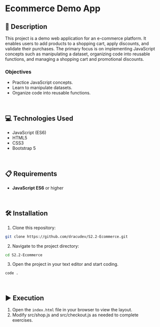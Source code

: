 # Ecommerce Demo App

## 📄 Description

This project is a demo web application for an e-commerce platform. It enables users to add products to a shopping cart, apply discounts, and validate their purchases. The primary focus is on implementing JavaScript concepts such as manipulating a dataset, organizing code into reusable functions, and managing a shopping cart and promotional discounts.

### Objectives

- Practice JavaScript concepts.
- Learn to manipulate datasets.
- Organize code into reusable functions.

<br>

## 💻 Technologies Used

- JavaScript (ES6)
- HTML5
- CSS3
- Bootstrap 5

<br>

## 📋 Requirements

- **JavaScript ES6** or higher

<br>

## 🛠️ Installation

1. Clone this repository: 
  ```bash
  git clone https://github.com/dracudev/S2.2-Ecommerce.git
  ```
2. Navigate to the project directory: 
  ```bash
  cd S2.2-Ecommerce
  ```
3. Open the project in your text editor and start coding.
  ```bash
  code .
  ```
<br>

## ▶️ Execution

1. Open the `index.html` file in your browser to view the layout.
2. Modify src/shop.js and src/checkout.js as needed to complete exercises.
